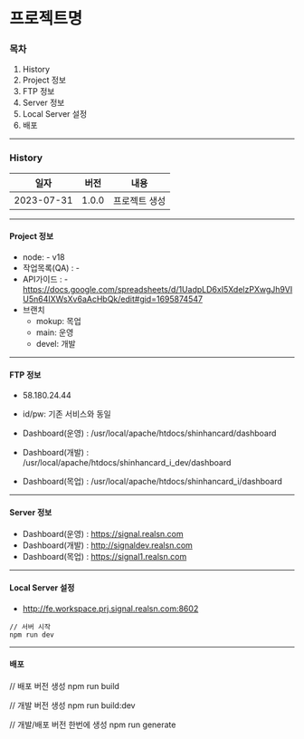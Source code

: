 # 프로젝트명

### 목차

1. History
2. Project 정보
3. FTP 정보
4. Server 정보
5. Local Server 설정
6. 배포

---

### History

| 일자       | 버전  | 내용          |
| ---------- | ----- | ------------- |
| 2023-07-31 | 1.0.0 | 프로젝트 생성 |

---

#### Project 정보

-   node: - v18
-   작업목록(QA) : -
-   API가이드 : - https://docs.google.com/spreadsheets/d/1UadpLD6xI5XdelzPXwgJh9VIU5n64IXWsXv6aAcHbQk/edit#gid=1695874547
-   브랜치
    -   mokup: 목업
    -   main: 운영
    -   devel: 개발

---

#### FTP 정보

-   58.180.24.44
-   id/pw: 기존 서비스와 동일

-   Dashboard(운영) : /usr/local/apache/htdocs/shinhancard/dashboard
-   Dashboard(개발) : /usr/local/apache/htdocs/shinhancard_i_dev/dashboard
-   Dashboard(목업) : /usr/local/apache/htdocs/shinhancard_i/dashboard

---

#### Server 정보

-   Dashboard(운영) : https://signal.realsn.com
-   Dashboard(개발) : http://signaldev.realsn.com
-   Dashboard(목업) : https://signal1.realsn.com

---

#### Local Server 설정

-   http://fe.workspace.prj.signal.realsn.com:8602

```
// 서버 시작
npm run dev
```

---

#### 배포

// 배포 버전 생성
npm run build

// 개발 버전 생성
npm run build:dev

// 개발/배포 버전 한번에 생성
npm run generate

```

```

